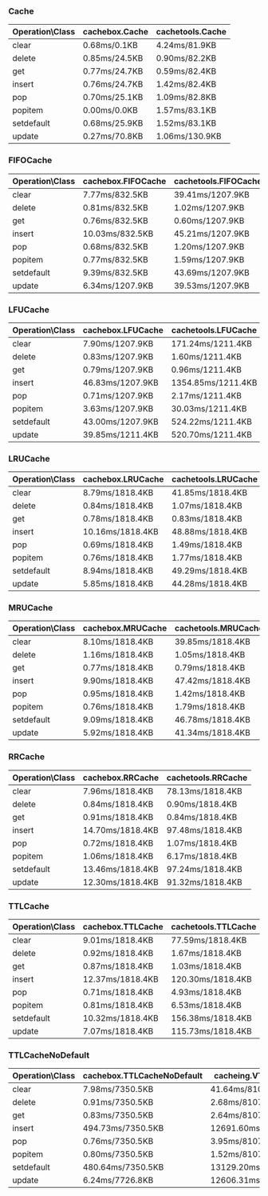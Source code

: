 
### Cache 

| Operation\Class | cachebox.Cache | cachetools.Cache |
| --------------- | -------------- | ---------------- |
| clear           | 0.68ms/0.1KB   | 4.24ms/81.9KB    |
| delete          | 0.85ms/24.5KB  | 0.90ms/82.2KB    |
| get             | 0.77ms/24.7KB  | 0.59ms/82.4KB    |
| insert          | 0.76ms/24.7KB  | 1.42ms/82.4KB    |
| pop             | 0.70ms/25.1KB  | 1.09ms/82.8KB    |
| popitem         | 0.00ms/0.0KB   | 1.57ms/83.1KB    |
| setdefault      | 0.68ms/25.9KB  | 1.52ms/83.1KB    |
| update          | 0.27ms/70.8KB  | 1.06ms/130.9KB   |

### FIFOCache 

| Operation\Class | cachebox.FIFOCache | cachetools.FIFOCache |
| --------------- | ------------------ | -------------------- |
| clear           | 7.77ms/832.5KB     | 39.41ms/1207.9KB     |
| delete          | 0.81ms/832.5KB     | 1.02ms/1207.9KB      |
| get             | 0.76ms/832.5KB     | 0.60ms/1207.9KB      |
| insert          | 10.03ms/832.5KB    | 45.21ms/1207.9KB     |
| pop             | 0.68ms/832.5KB     | 1.20ms/1207.9KB      |
| popitem         | 0.77ms/832.5KB     | 1.59ms/1207.9KB      |
| setdefault      | 9.39ms/832.5KB     | 43.69ms/1207.9KB     |
| update          | 6.34ms/1207.9KB    | 39.53ms/1207.9KB     |

### LFUCache 

| Operation\Class | cachebox.LFUCache | cachetools.LFUCache | cacheing.LFUCache |
| --------------- | ----------------- | ------------------- | ----------------- |
| clear           | 7.90ms/1207.9KB   | 171.24ms/1211.4KB   | 29.52ms/1211.4KB  |
| delete          | 0.83ms/1207.9KB   | 1.60ms/1211.4KB     | 1.06ms/1211.4KB   |
| get             | 0.79ms/1207.9KB   | 0.96ms/1211.4KB     | 1.09ms/1211.4KB   |
| insert          | 46.83ms/1207.9KB  | 1354.85ms/1211.4KB  | 25.34ms/1211.4KB  |
| pop             | 0.71ms/1207.9KB   | 2.17ms/1211.4KB     | 2.38ms/1211.4KB   |
| popitem         | 3.63ms/1207.9KB   | 30.03ms/1211.4KB    | 1.22ms/1211.4KB   |
| setdefault      | 43.00ms/1207.9KB  | 524.22ms/1211.4KB   | 46.30ms/1211.4KB  |
| update          | 39.85ms/1211.4KB  | 520.70ms/1211.4KB   | 17.59ms/1818.4KB  |

### LRUCache 

| Operation\Class | cachebox.LRUCache | cachetools.LRUCache | cacheing.LRUCache |
| --------------- | ----------------- | ------------------- | ----------------- |
| clear           | 8.79ms/1818.4KB   | 41.85ms/1818.4KB    | 33.95ms/1818.4KB  |
| delete          | 0.84ms/1818.4KB   | 1.07ms/1818.4KB     | 0.99ms/1818.4KB   |
| get             | 0.78ms/1818.4KB   | 0.83ms/1818.4KB     | 0.73ms/1818.4KB   |
| insert          | 10.16ms/1818.4KB  | 48.88ms/1818.4KB    | 20.85ms/1818.4KB  |
| pop             | 0.69ms/1818.4KB   | 1.49ms/1818.4KB     | 1.38ms/1818.4KB   |
| popitem         | 0.76ms/1818.4KB   | 1.77ms/1818.4KB     | 1.10ms/1818.4KB   |
| setdefault      | 8.94ms/1818.4KB   | 49.29ms/1818.4KB    | 53.73ms/1818.4KB  |
| update          | 5.85ms/1818.4KB   | 44.28ms/1818.4KB    | 15.62ms/1818.4KB  |

### MRUCache 

| Operation\Class | cachebox.MRUCache | cachetools.MRUCache |
| --------------- | ----------------- | ------------------- |
| clear           | 8.10ms/1818.4KB   | 39.85ms/1818.4KB    |
| delete          | 1.16ms/1818.4KB   | 1.05ms/1818.4KB     |
| get             | 0.77ms/1818.4KB   | 0.79ms/1818.4KB     |
| insert          | 9.90ms/1818.4KB   | 47.42ms/1818.4KB    |
| pop             | 0.95ms/1818.4KB   | 1.42ms/1818.4KB     |
| popitem         | 0.76ms/1818.4KB   | 1.79ms/1818.4KB     |
| setdefault      | 9.09ms/1818.4KB   | 46.78ms/1818.4KB    |
| update          | 5.92ms/1818.4KB   | 41.34ms/1818.4KB    |

### RRCache 

| Operation\Class | cachebox.RRCache | cachetools.RRCache |
| --------------- | ---------------- | ------------------ |
| clear           | 7.96ms/1818.4KB  | 78.13ms/1818.4KB   |
| delete          | 0.84ms/1818.4KB  | 0.90ms/1818.4KB    |
| get             | 0.91ms/1818.4KB  | 0.84ms/1818.4KB    |
| insert          | 14.70ms/1818.4KB | 97.48ms/1818.4KB   |
| pop             | 0.72ms/1818.4KB  | 1.07ms/1818.4KB    |
| popitem         | 1.06ms/1818.4KB  | 6.17ms/1818.4KB    |
| setdefault      | 13.46ms/1818.4KB | 97.24ms/1818.4KB   |
| update          | 12.30ms/1818.4KB | 91.32ms/1818.4KB   |

### TTLCache 

| Operation\Class | cachebox.TTLCache | cachetools.TTLCache | cacheing.TTLCache |
| --------------- | ----------------- | ------------------- | ----------------- |
| clear           | 9.01ms/1818.4KB   | 77.59ms/1818.4KB    | 38.14ms/2098.8KB  |
| delete          | 0.92ms/1818.4KB   | 1.67ms/1818.4KB     | 2.15ms/2123.8KB   |
| get             | 0.87ms/1818.4KB   | 1.03ms/1818.4KB     | 1.77ms/2275.7KB   |
| insert          | 12.37ms/1818.4KB  | 120.30ms/1818.4KB   | 67.42ms/3690.7KB  |
| pop             | 0.71ms/1818.4KB   | 4.93ms/1818.4KB     | 3.76ms/3716.1KB   |
| popitem         | 0.81ms/1818.4KB   | 6.53ms/1818.4KB     | 1.46ms/3868.0KB   |
| setdefault      | 10.32ms/1818.4KB  | 156.38ms/1818.4KB   | 150.07ms/5285.1KB |
| update          | 7.07ms/1818.4KB   | 115.73ms/1818.4KB   | 65.88ms/7170.2KB  |

### TTLCacheNoDefault 

| Operation\Class | cachebox.TTLCacheNoDefault | cacheing.VTTLCache |
| --------------- | -------------------------- | ------------------ |
| clear           | 7.98ms/7350.5KB            | 41.64ms/8107.6KB   |
| delete          | 0.91ms/7350.5KB            | 2.68ms/8107.6KB    |
| get             | 0.83ms/7350.5KB            | 2.64ms/8107.6KB    |
| insert          | 494.73ms/7350.5KB          | 12691.60ms/8107.6KB |
| pop             | 0.76ms/7350.5KB            | 3.95ms/8107.6KB    |
| popitem         | 0.80ms/7350.5KB            | 1.52ms/8107.6KB    |
| setdefault      | 480.64ms/7350.5KB          | 13129.20ms/8107.6KB |
| update          | 6.24ms/7726.8KB            | 12606.31ms/8107.6KB |

